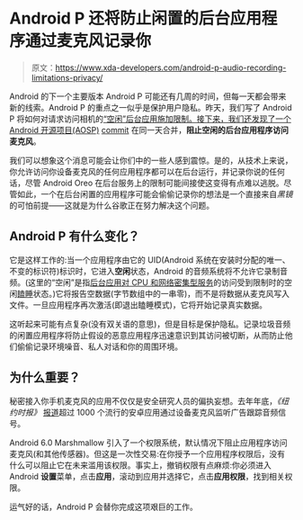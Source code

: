 # Android P 还将防止闲置的后台应用程序通过麦克风记录你

> 原文：<https://www.xda-developers.com/android-p-audio-recording-limitations-privacy/>

Android 的下一个主要版本 Android P 可能还有几周的时间，但每一天都会带来新的线索。Android P 的重点之一似乎是保护用户隐私。昨天，我们写了 Android P 将如何对请求访问相机的[“空闲”后台应用施加限制。接下来，我们还发现了一个 Android 开源项目(AOSP)](https://www.xda-developers.com/android-p-background-apps-camera/) [commit](https://android-review.googlesource.com/c/platform/system/sepolicy/+/577303) 在同一天合并，**阻止空闲的后台应用程序访问麦克风**。

我们可以想象这个消息可能会让你们中的一些人感到震惊。是的，从技术上来说，你允许访问你设备麦克风的任何应用程序都可以在后台运行，并记录你说的任何话，尽管 Android Oreo 在后台服务上的限制可能间接使这变得有点难以逃脱。尽管如此，一个在后台闲置的应用程序可能会偷偷记录你的想法是一个直接来自*黑镜*的可怕前提——这就是为什么谷歌正在努力解决这个问题。

## Android P 有什么变化？

它是这样工作的:当一个应用程序由它的 UID(Android 系统在安装时分配的唯一、不变的标识符)标识时，它进入**空闲**状态，Android 的音频系统将不允许它录制音频。(这里的“空闲”是指[后台应用对 CPU 和网络密集型服务](https://www.xda-developers.com/how-android-n-will-improve-battery-and-memory-management/)的访问受到限制时的空闲[瞌睡](https://www.xda-developers.com/xda-external-link/check-for-doze-support-on-your-device/)状态。)它将报告空数据(字节数组中的一串零)，而不是将数据从麦克风写入文件。一旦应用程序再次激活(即退出瞌睡模式)，它将开始记录真实数据。

这听起来可能有点复杂(没有双关语的意思)，但是目标是保护隐私。记录垃圾音频的闲置应用程序将防止假设的恶意应用程序迅速意识到其访问被切断，从而防止他们偷偷记录环境噪音、私人对话和你的周围环境。

## 为什么重要？

秘密接入你手机麦克风的应用不仅仅是安全研究人员的偏执妄想。去年年底，*《纽约时报》* [报道](https://www.xda-developers.com/android-apps-tracking-mic-always-listening/)超过 1000 个流行的安卓应用通过设备麦克风监听广告跟踪音频信号。

Android 6.0 Marshmallow 引入了一个权限系统，默认情况下阻止应用程序访问麦克风(和其他传感器)。但这是一次性交易:在你授予一个应用程序权限后，没有什么可以阻止它在未来滥用该权限。事实上，撤销权限有点麻烦:你必须进入 Android **设置**菜单，点击**应用**，滚动到应用并选择它，点击**应用权限**，找到相关权限。

运气好的话，Android P 会替你完成这项艰巨的工作。